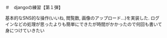＃　djangoの練習【第１弾】

基本的なSNS的な操作(いいね, 閲覧数, 画像のアップロード...)を実装した. ログインなどの処理が思ったよりも簡単にできたが時間がかかったので何回も書いて身につけていきたい
